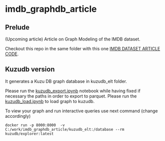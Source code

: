 # imdb_graphdb_article

## Prelude
(Upcoming article) Article on Graph Modeling of the IMDB dataset.

Checkout this repo in the same folder with this one [IMDB DATASET ARTICLE CODE](https://github.com/fithisux/imdb_dataset_article).
 

## Kuzudb version
It generates a Kuzu DB graph database in kuzudb_elt folder.

Please run the [kuzudb_export.ipynb](kuzudb_version/kuzudb_export.ipynb) notebook while having fixed if necessary the paths in order to export to parquet.
Please run the [kuzudb_load.ipynb](kuzudb_version/kuzudb_load.ipynb) to load graph to kuzudb.

To view your graph and run interactive queries use next command (change accordingly)

```
docker run -p 8000:8000  -v C:/work/imdb_graphdb_article/kuzudb_elt:/database --rm kuzudb/explorer:latest
```